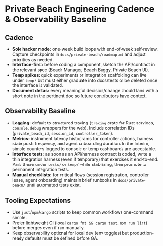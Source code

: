 # Private Beach Engineering Cadence & Observability Baseline

## Cadence
- **Solo hacker mode:** one-week build loops with end-of-week self-review. Capture checkpoints in `docs/private-beach/roadmap.md` and adjust priorities as needed.
- **Interface-first:** before coding a component, sketch the API/contract in the relevant spec (Beach Manager, Beach Buggy, Private Beach UI).
- **Temp spikes:** quick experiments or integration scaffolding can live under `temp/` but must either graduate into docs/tests or be deleted once the interface is validated.
- **Document deltas:** every meaningful decision/change should land with a short note in the pertinent doc so future contributors have context.

## Observability Baseline
- **Logging:** default to structured tracing (`tracing` crate for Rust services, `console.debug` wrappers for the web). Include correlation IDs (`private_beach_id`, `session_id`, `controller_token`).
- **Metrics:** instrument latency histograms for controller actions, harness state push frequency, and agent onboarding duration. In the interim, simple counters logged to console or temp dashboards are acceptable.
- **Interface tests:** as soon as an API/harness contract is coded, write a thin integration harness (even if temporary) that exercises it end-to-end. Park these under `tests/` or `temp/` while stabilising, then promote to permanent integration tests.
- **Manual checklists:** for critical flows (session registration, controller lease, agent onboarding) maintain brief runbooks in `docs/private-beach/` until automated tests exist.

## Tooling Expectations
- Use `just`/`npm`/`cargo` scripts to keep common workflows one-command simple.
- Prefer lightweight CI (local `cargo fmt && cargo test`, `npm run lint`) before merges even if run manually.
- Keep observability optional for local dev (env toggles) but production-ready defaults must be defined before GA.
